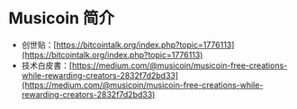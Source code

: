 # Musicoin 简介




- 创世贴：[https://bitcointalk.org/index.php?topic=1776113](https://bitcointalk.org/index.php?topic=1776113)
- 技术白皮書：[https://medium.com/@musicoin/musicoin-free-creations-while-rewarding-creators-2832f7d2bd33](https://medium.com/@musicoin/musicoin-free-creations-while-rewarding-creators-2832f7d2bd33)


